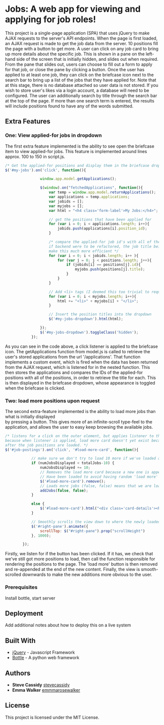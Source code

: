 # Jobs: A web app for viewing and applying for job roles!

This project is a single-page application (SPA) that uses jQuery to make AJAX requests to the server's API endpoints.
When the page is first loaded, an AJAX request is made to get the job data from the server. 10 positions fill the page with a
button to get more.
A user can click on any job card to bring up more details about the specific job. This is shown in a pane on the left-hand side
of the screen that is initially hidden, and slides out when required.
From the pane that slides out, users can choose to fill out a form to apply for that job, or close the pane by clicking a button.
Once the user has applied to at least one job, they can click on the briefcase icon next to the search bar to bring up a list
of the jobs that they have applied for. Note that at this stage, there is no database attached so user data is not stored.
If you wish to store user's likes via a login account, a database will need to be configured.
The user can additionally search by title through the search bar at the top of the page. If more than one search term is entered,
the results will include positions found to have any of the words submitted.

## Extra Features

### One: View applied-for jobs in dropdown

The first extra feature implemented is the ability to see open the briefcase item to view applied-for jobs. This feature is implemented
around lines approx. 100 to 150 in script.js.

```javascript
/* Get the applied-for positions and display them in the briefcase dropdown icon */
$('#my-jobs').on('click', function(){

                window.app.model.getApplications();

                $(window).on("fetchedApplications", function(){
                    var temp = window.app.model.returnApplications();
                    var applications = temp.applications;
                    var jobids = [];
                    var myjobs = [];
                    var html = "<h4 class='form-label'>My Jobs:</h4>";

                    // get the positions that have been applied for
                    for (var i = 0; i < applications.length; i++){
                        jobids.push(applications[i].position_id);
                    }

                    /* compare the applied-for job id's with all of the job id's.
                    if backend were to be refactored, the job title being stored would
                    make this much more efficient */
                    for (var i = 0; i < jobids.length; i++ ){
                        for (var j = 0; j < positions.length; j++){
                            if (jobids[i] == positions[j].id){
                                myjobs.push(positions[j].title);
                            }
                        }
                    }

                    // Add <li> tags (I deemed this too trivial to require a handlebars template)
                    for (var i = 0; i < myjobs.length; i++){
                        html += "<li>" + myjobs[i] + "</li>";
                    }

                    // Insert the position titles into the dropdown
                    $('#my-jobs-dropdown').html(html);

                });
                $('#my-jobs-dropdown').toggleClass('hidden');
            });

```
As you can see in the code above, a click listener is applied to the briefcase icon. The getApplications function
from model.js is called to retrieve the user's stored applications from the url '/applications'. That function implements
a custom event, which is fired when the data has been returned from the AJAX request, which is listened for in the nested function.
This then stores the applications and compares the IDs of the applied-for positions with all of the positions, in order to retrieve
the title for each. This is then displayed in the briefcase dropdown, whose appearance is toggled when the briefcase is clicked.

### Two: load more positions upon request
The second extra-feature implemented is the ability to load more jobs than what is initially displayed   
by pressing a button. This gives more of an infinite-scroll type-feel to the application, and allows 
the user to easy keep browsing the available jobs.

```javascript
/* listens for a click on the outer element, but applies listener to the load more card 
because when listener is applied, load more card doesn't yet exist because it is created 
after the job positions are loaded. */
$('#job-postings').on('click', '#load-more-card', function(){

            // make sure we don't try to load 10 more if we've loaded all jobs
            if (numJobsDisplayed < totalJobs-10) {
                numJobsDisplayed += 10;
                // Removes the load more card because a new one is appended after more jobs
                // Have been loaded to avoid having random 'load more' cards throughout results
                $('#load-more-card').remove();
                // Loads more jobs (false, false) means that we are loading normally, not searching.
                addJobs(false, false);
            }

            else {
                $('#load-more-card').html("<div class='card-details'><h4>Sorry, no jobs found.</h4></div>");
            }

            // Smoothly scrolls the view down to where the newly loaded jobs are
            $('#right-pane').animate({
                scrollTop: $("#right-pane").prop("scrollHeight")
            }, 1000);

        });
```
Firstly, we listen for if the button has been clicked. If it has, we check that we've still got more 
positions to load, then call the function responsible for rendering the positions to the page. The 'load more' button is then removed and re-appended at the end of the new content. Finally, the view is smooth-scrolled downwards to make the new additions more obvious to the user.

### Prerequisites

Install bottle, start server

## Deployment

Add additional notes about how to deploy this on a live system

## Built With

* [jQuery](http://api.jquery.com/) - Javascript Framework
* [Bottle](https://bottlepy.org/docs/dev/) - A python web framework

## Authors

* **Steve Cassidy** [stevecassidy](http://pwp.stevecassidy.net/)
* **Emma Walker** [emmmarosewalker](https://github.com/emmmarosewalker)

## License

This project is licensed under the MIT License.